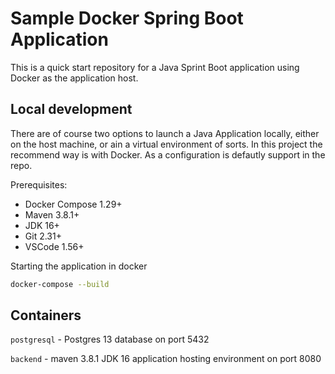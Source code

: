 # Sample Docker Spring Boot Application

This is a quick start repository for a Java Sprint Boot application using Docker as the application host.

## Local development

There are of course two options to launch a Java Application locally, either on the host machine, or ain a virtual environment of sorts. In this project the recommend way is with Docker. As a configuration is defautly support in the repo.

Prerequisites:

- Docker Compose 1.29+
- Maven 3.8.1+
- JDK 16+
- Git 2.31+
- VSCode 1.56+

Starting the application in docker

```bash
docker-compose --build
```

## Containers

`postgresql` - Postgres 13 database on port 5432

`backend` - maven 3.8.1 JDK 16 application hosting environment on port 8080
